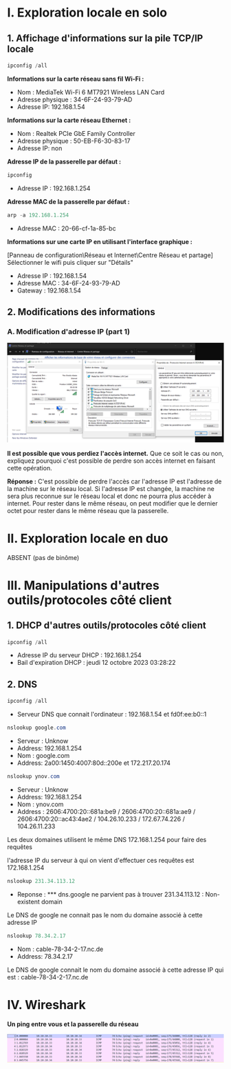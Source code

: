 # I. Exploration locale en solo
## 1. Affichage d'informations sur la pile TCP/IP locale

```powershell
ipconfig /all
```

**Informations sur la carte réseau sans fil Wi-Fi :**  
- Nom : MediaTek Wi-Fi 6 MT7921 Wireless LAN Card
- Adresse physique : 34-6F-24-93-79-AD
- Adresse IP: 192.168.1.54

**Informations sur la carte réseau Ethernet :** 

- Nom : Realtek PCIe GbE Family Controller
- Adresse physique : 50-EB-F6-30-83-17
- Adresse IP: non

**Adresse IP de la passerelle par défaut :**   

```powershell
ipconfig
```
- Adresse IP : 192.168.1.254 

**Adresse MAC de la passerelle par défaut :** 
```powershell
arp -a 192.168.1.254
```
- Adresse MAC : 20-66-cf-1a-85-bc

**Informations sur une carte IP en utilisant l'interface graphique :**  

[Panneau de configuration\Réseau et Internet\Centre Réseau et partage] Sélectionner le wifi puis cliquer sur "Détails"

- Adresse IP : 192.168.1.54
- Adresse MAC : 34-6F-24-93-79-AD 
- Gateway : 192.168.1.54

## 2. Modifications des informations 
### A. Modification d'adresse IP (part 1)

![Changement ip](<changement ip.PNG>)

**Il est possible que vous perdiez l'accès internet.** Que ce soit le cas ou non, expliquez pourquoi c'est possible de perdre son accès internet en faisant cette opération.

**Réponse :** C'est possible de perdre l'accès car l'adresse IP est l'adresse de la machine sur le réseau local. Si l'adresse IP est changée, la machine ne sera plus reconnue sur le réseau local et donc ne pourra plus accéder à internet. Pour rester dans le même réseau, on peut modifier que le dernier octet pour rester dans le même réseau que la passerelle.

# II. Exploration locale en duo

ABSENT (pas de binôme) 

# III. Manipulations d'autres outils/protocoles côté client
## 1. DHCP d'autres outils/protocoles côté client
```powershell
ipconfig /all
```
- Adresse IP du serveur DHCP : 192.168.1.254
- Bail d'expiration DHCP : jeudi 12 octobre 2023 03:28:22
## 2. DNS
```powershell
ipconfig /all
```
- Serveur DNS que connait l'ordinateur : 192.168.1.54 et fd0f:ee:b0::1
```powershell
nslookup google.com
```
- Serveur : Unknow
- Address: 192.168.1.254
- Nom : google.com
- Address: 2a00:1450:4007:80d::200e et 172.217.20.174
```powershell
nslookup ynov.com
```
- Serveur : Unknow
- Address: 192.168.1.254
- Nom : ynov.com
- Address : 2606:4700:20::681a:be9 / 2606:4700:20::681a:ae9 / 2606:4700:20::ac43:4ae2 / 104.26.10.233 / 172.67.74.226 / 104.26.11.233  

Les deux domaines utilisent le même DNS 172.168.1.254 pour faire des requêtes

l'adresse IP du serveur à qui on vient d'effectuer ces requêtes est 172.168.1.254
```powershell
nslookup 231.34.113.12
```
- Reponse : *** dns.google ne parvient pas à trouver 231.34.113.12 : Non-existent domain

Le DNS de google ne connait pas le nom du domaine associé à cette adresse IP
```powershell
nslookup 78.34.2.17
```
- Nom : cable-78-34-2-17.nc.de
- Address: 78.34.2.17

Le DNS de google connait le nom du domaine associé à cette adresse IP qui est : cable-78-34-2-17.nc.de

# IV. Wireshark

**Un ping entre vous et la passerelle du réseau** 

![Ping passerelle](ping.PNG)